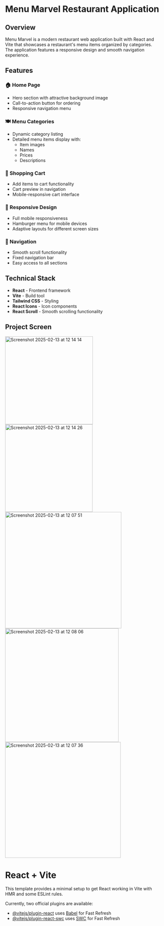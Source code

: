# Menu Marvel Restaurant Application

## Overview
Menu Marvel is a modern restaurant web application built with React and Vite that showcases a restaurant's menu items organized by categories. The application features a responsive design and smooth navigation experience.

## Features

### 🏠 Home Page
- Hero section with attractive background image
- Call-to-action button for ordering
- Responsive navigation menu

### 🍽️ Menu Categories
- Dynamic category listing
- Detailed menu items display with:
  - Item images
  - Names
  - Prices
  - Descriptions

### 🛒 Shopping Cart
- Add items to cart functionality
- Cart preview in navigation
- Mobile-responsive cart interface

### 📱 Responsive Design
- Full mobile responsiveness
- Hamburger menu for mobile devices
- Adaptive layouts for different screen sizes

### 🔗 Navigation
- Smooth scroll functionality
- Fixed navigation bar
- Easy access to all sections

## Technical Stack

- **React** - Frontend framework
- **Vite** - Build tool
- **Tailwind CSS** - Styling
- **React Icons** - Icon components
- **React Scroll** - Smooth scrolling functionality

## Project Screen 
<img width="284" alt="Screenshot 2025-02-13 at 12 14 14" src="https://github.com/user-attachments/assets/db492ee4-68d4-46cf-b231-a08da041ab90" />
<img width="283" alt="Screenshot 2025-02-13 at 12 14 26" src="https://github.com/user-attachments/assets/12cb0e70-75f5-4526-9ac5-c55c7b324f06" />
<img width="376" alt="Screenshot 2025-02-13 at 12 07 51" src="https://github.com/user-attachments/assets/72ce287b-36c0-46c2-a3bf-10e47c3485d6" />
<img width="367" alt="Screenshot 2025-02-13 at 12 08 06" src="https://github.com/user-attachments/assets/6c9d2265-7c0b-404e-879b-c583eadd3541" />
<img width="374" alt="Screenshot 2025-02-13 at 12 07 36" src="https://github.com/user-attachments/assets/52d9d78c-092a-4fd6-9220-825cb86ab0fb" />


# React + Vite

This template provides a minimal setup to get React working in Vite with HMR and some ESLint rules.

Currently, two official plugins are available:

- [@vitejs/plugin-react](https://github.com/vitejs/vite-plugin-react/blob/main/packages/plugin-react/README.md) uses [Babel](https://babeljs.io/) for Fast Refresh
- [@vitejs/plugin-react-swc](https://github.com/vitejs/vite-plugin-react-swc) uses [SWC](https://swc.rs/) for Fast Refresh
